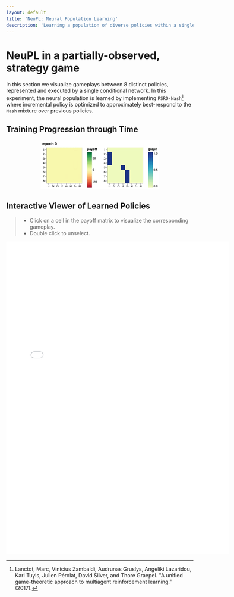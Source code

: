 ```yaml
---
layout: default
title: 'NeuPL: Neural Population Learning'
description: 'Learning a population of diverse policies within a single network through self-play.'
---
```


# NeuPL in a partially-observed, strategy game

In this section we visualize gameplays between 8 distinct policies, represented and executed by a single conditional network. In this experiment, the neural population is learned by implementing `PSRO-Nash`[^1] where incremental policy is optimized to approximately best-respond to the `Nash` mixture over previous policies.

## Training Progression through Time

<p align="center">
  <img src="assets/img/neupl_rws_progression.gif" />
</p>

## Interactive Viewer of Learned Policies

> * Click on a cell in the payoff matrix to visualize the corresponding gameplay. 
> * Double click to unselect.

<p align="center">
<div id="selector-view"></div>
<iframe id="episode-view" src="assets/data/episode_1_0_00.html" scrolling=no height='840' width='600' frameborder='0'></iframe>
<script type="text/javascript">
    var spec = getSpec();
    var view = new vega.View(vega.parse(spec), {
      renderer:  'canvas',
      container: '#selector-view',
      hover:     true
    }).run();

    const episode_view = document.getElementById("episode-view");
    view.addEventListener('click', function(event, item) {
      if (item != null) {
        console.log('clicked', item.datum.home_id, item.datum.away_id);
        episode_view.src = "assets/data/episode_" + item.datum.home_id + "_" + item.datum.away_id + "_00.html";
      }
    });
</script>
</p>

[^1]: Lanctot, Marc, Vinicius Zambaldi, Audrunas Gruslys, Angeliki Lazaridou, Karl Tuyls, Julien Pérolat, David Silver, and Thore Graepel. "A unified game-theoretic approach to multiagent reinforcement learning." (2017).